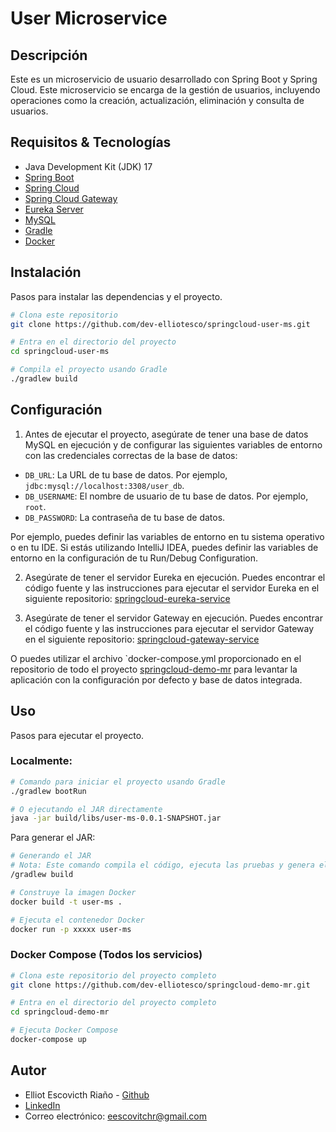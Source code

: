 # User Microservice 

## Descripción
Este es un microservicio de usuario desarrollado con Spring Boot y Spring Cloud.
Este microservicio se encarga de la gestión de usuarios, incluyendo operaciones 
como la creación, actualización, eliminación y consulta de usuarios.


## Requisitos & Tecnologías
- Java Development Kit (JDK) 17
- [Spring Boot](https://spring.io/projects/spring-boot)
- [Spring Cloud](https://spring.io/projects/spring-cloud)
- [Spring Cloud Gateway](https://spring.io/projects/spring-cloud-gateway)
- [Eureka Server](https://cloud.spring.io/spring-cloud-netflix/multi/multi_spring-cloud-eureka-server.html)
- [MySQL](https://www.mysql.com/)
- [Gradle](https://gradle.org/)
- [Docker](https://www.docker.com/)

## Instalación
Pasos para instalar las dependencias y el proyecto.

```bash
# Clona este repositorio
git clone https://github.com/dev-elliotesco/springcloud-user-ms.git

# Entra en el directorio del proyecto
cd springcloud-user-ms

# Compila el proyecto usando Gradle
./gradlew build

```

## Configuración
1. Antes de ejecutar el proyecto, asegúrate de tener una base de datos MySQL en ejecución 
y de configurar las siguientes variables de entorno con las credenciales correctas de 
la base de datos:

- `DB_URL`: La URL de tu base de datos. Por ejemplo, `jdbc:mysql://localhost:3308/user_db`.
- `DB_USERNAME`: El nombre de usuario de tu base de datos. Por ejemplo, `root`.
- `DB_PASSWORD`: La contraseña de tu base de datos.

Por ejemplo, puedes definir las variables de entorno en tu sistema operativo o en tu IDE. Si estás
utilizando IntelliJ IDEA, puedes definir las variables de entorno en la configuración de tu
Run/Debug Configuration.

2. Asegúrate de tener el servidor Eureka en ejecución. 
Puedes encontrar el código fuente y las instrucciones para ejecutar el servidor 
Eureka en el siguiente repositorio: [springcloud-eureka-service](https://github.com/dev-elliotesco/springcloud-eureka-service)

3. Asegúrate de tener el servidor Gateway en ejecución.
   Puedes encontrar el código fuente y las instrucciones para ejecutar el servidor
   Gateway en el siguiente repositorio: [springcloud-gateway-service](https://github.com/dev-elliotesco/springcloud-gateway-service)

O  puedes utilizar el archivo `docker-compose.yml  proporcionado en el repositorio de todo el proyecto 
[springcloud-demo-mr](https://github.com/dev-elliotesco/springcloud-demo-mr) para levantar la aplicación con la 
configuración por defecto y base de datos integrada.

## Uso
Pasos para ejecutar el proyecto.

### Localmente:

```bash
# Comando para iniciar el proyecto usando Gradle
./gradlew bootRun
```

```bash
# O ejecutando el JAR directamente
java -jar build/libs/user-ms-0.0.1-SNAPSHOT.jar
```
Para generar el JAR:

```bash
# Generando el JAR
# Nota: Este comando compila el código, ejecuta las pruebas y genera el JAR
/gradlew build
```

```bash
# Construye la imagen Docker
docker build -t user-ms .

# Ejecuta el contenedor Docker
docker run -p xxxxx user-ms
```
### Docker Compose (Todos los servicios)

```bash
# Clona este repositorio del proyecto completo
git clone https://github.com/dev-elliotesco/springcloud-demo-mr.git

# Entra en el directorio del proyecto completo
cd springcloud-demo-mr

# Ejecuta Docker Compose
docker-compose up
```

## Autor
- Elliot Escovicth Riaño - [Github](https://github.com/dev-elliotesco)
- [LinkedIn](https://https://www.linkedin.com/in/elliot-escovitch-580007205/)
- Correo electrónico: eescovitchr@gmail.com